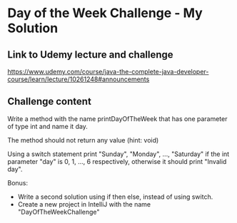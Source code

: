 # Day of the Week Challenge - My Solution

## Link to Udemy lecture and challenge

https://www.udemy.com/course/java-the-complete-java-developer-course/learn/lecture/10261248#announcements

## Challenge content

Write a method with the name printDayOfTheWeek that has one parameter of type int and name it day.

The method should not return any value (hint: void)

Using a switch statement print "Sunday", "Monday", ..., "Saturday" if the int parameter "day" is 0, 1, ..., 6 respectively, otherwise it should print "Invalid day".

Bonus: 
- Write a second solution using if then else, instead of using switch.
- Create a new project in IntelliJ with the name "DayOfTheWeekChallenge"
